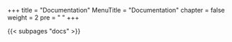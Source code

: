 +++
title = "Documentation"
MenuTitle = "Documentation"
chapter = false
weight = 2
pre = "<i class='fa fa-bookmark'></i>	"
+++

{{< subpages "docs" >}}
